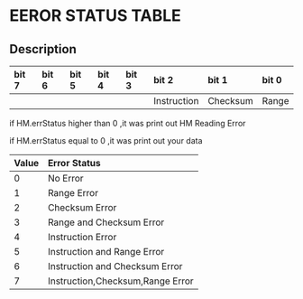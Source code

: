 # EEROR STATUS TABLE #

## Description ##
|bit 7|bit 6|bit 5|bit 4|bit 3|bit 2|bit 1|bit 0|
|:----|:----|:----|:----|:----|:----|:----|:----|
|     |     |     |     |     |Instruction     |Checksum     |Range  |


if HM.errStatus higher than 0 ,it was print out  HM Reading Error

if HM.errStatus equal to 0 ,it was print out your data


|Value| Error Status|
|:----|:------------|
|0    |No Error|
|1    |Range Error|
|2    |Checksum Error|
|3    |Range and Checksum Error|
|4    |Instruction Error|
|5    |Instruction and Range Error|
|6    |Instruction and Checksum Error|
|7    |Instruction,Checksum,Range Error|



